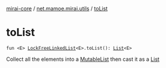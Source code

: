 [mirai-core](../index.md) / [net.mamoe.mirai.utils](index.md) / [toList](./to-list.md)

# toList

`fun <E> `[`LockFreeLinkedList`](-lock-free-linked-list/index.md)`<E>.toList(): `[`List`](https://kotlinlang.org/api/latest/jvm/stdlib/kotlin.collections/-list/index.html)`<E>`

Collect all the elements into a [MutableList](https://kotlinlang.org/api/latest/jvm/stdlib/kotlin.collections/-mutable-list/index.html) then cast it as a [List](https://kotlinlang.org/api/latest/jvm/stdlib/kotlin.collections/-list/index.html)

